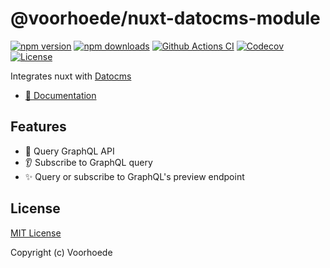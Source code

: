 # @voorhoede/nuxt-datocms-module

[![npm version][npm-version-src]][npm-version-href]
[![npm downloads][npm-downloads-src]][npm-downloads-href]
[![Github Actions CI][github-actions-ci-src]][github-actions-ci-href]
[![Codecov][codecov-src]][codecov-href]
[![License][license-src]][license-href]

Integrates nuxt with [Datocms](https://www.datocms.com/)

* [📖 Documentation](https://nuxt-datocms-module.netlify.app/)

## Features

* 🔎 Query GraphQL API
* 👂 Subscribe to GraphQL query
* ✨ Query or subscribe to GraphQL's preview endpoint

## License

[MIT License](./LICENSE)

Copyright (c) Voorhoede

<!-- Badges -->
[npm-version-src]: https://img.shields.io/npm/v/@voorhoede/nuxt-datocms-module/latest.svg
[npm-version-href]: https://npmjs.com/package/@voorhoede/nuxt-datocms-module

[npm-downloads-src]: https://img.shields.io/npm/dt/@voorhoede/nuxt-datocms-module.svg
[npm-downloads-href]: https://npmjs.com/package/@voorhoede/nuxt-datocms-module

[github-actions-ci-src]: https://github.com/voorhoede/nuxt-datocms-module/actions/workflows/ci.yml/badge.svg
[github-actions-ci-href]: https://github.com/voorhoede/nuxt-datocms-module/actions?query=workflow%3Aci

[codecov-src]: https://img.shields.io/codecov/c/github/git@github.com:voorhoede/nuxt-datocms-module.git.svg
[codecov-href]: https://codecov.io/gh/git@github.com:voorhoede/nuxt-datocms-module.git

[license-src]: https://img.shields.io/npm/l/@voorhoede/nuxt-datocms-module.svg
[license-href]: https://npmjs.com/package/@voorhoede/nuxt-datocms-module
